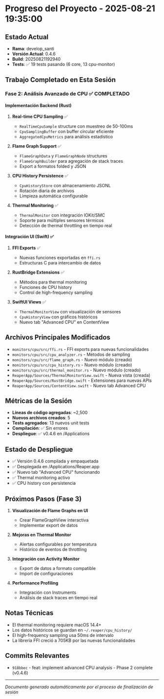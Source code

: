 # Progreso del Proyecto - 2025-08-21 19:35:00

## Estado Actual
- **Rama**: develop_santi
- **Versión Actual**: 0.4.6
- **Build**: 20250821192940
- **Tests**: ✅ 19 tests pasando (6 core, 13 cpu-monitor)

## Trabajo Completado en Esta Sesión

### Fase 2: Análisis Avanzado de CPU ✅ COMPLETADO

#### Implementación Backend (Rust)
1. **Real-time CPU Sampling** ✅
   - `RealTimeCpuSample` structure con muestreo de 50-100ms
   - `CpuSamplingBuffer` con buffer circular eficiente
   - `AggregatedCpuMetrics` para análisis estadístico

2. **Flame Graph Support** ✅
   - `FlameGraphData` y `FlameGraphNode` structures
   - `FlameGraphBuilder` para agregación de stack traces
   - Export a formatos folded y JSON

3. **CPU History Persistence** ✅
   - `CpuHistoryStore` con almacenamiento JSONL
   - Rotación diaria de archivos
   - Limpieza automática configurable

4. **Thermal Monitoring** ✅
   - `ThermalMonitor` con integración IOKit/SMC
   - Soporte para múltiples sensores térmicos
   - Detección de thermal throttling en tiempo real

#### Integración UI (Swift) ✅
1. **FFI Exports** ✅
   - Nuevas funciones exportadas en `ffi.rs`
   - Estructuras C para intercambio de datos

2. **RustBridge Extensions** ✅
   - Métodos para thermal monitoring
   - Funciones de CPU history
   - Control de high-frequency sampling

3. **SwiftUI Views** ✅
   - `ThermalMonitorView` con visualización de sensores
   - `CpuHistoryView` con gráficos históricos
   - Nuevo tab "Advanced CPU" en ContentView

## Archivos Principales Modificados
- `monitors/cpu/src/ffi.rs` - FFI exports para nuevas funcionalidades
- `monitors/cpu/src/cpu_analyzer.rs` - Métodos de sampling
- `monitors/cpu/src/flame_graph.rs` - Nuevo módulo (creado)
- `monitors/cpu/src/cpu_history.rs` - Nuevo módulo (creado)
- `monitors/cpu/src/thermal_monitor.rs` - Nuevo módulo (creado)
- `ReaperApp/Sources/ThermalMonitorView.swift` - Nueva vista (creada)
- `ReaperApp/Sources/RustBridge.swift` - Extensiones para nuevas APIs
- `ReaperApp/Sources/ContentView.swift` - Nuevo tab Advanced CPU

## Métricas de la Sesión
- **Líneas de código agregadas**: ~2,500
- **Nuevos archivos creados**: 5
- **Tests agregados**: 13 nuevos unit tests
- **Compilación**: ✅ Sin errores
- **Despliegue**: ✅ v0.4.6 en /Applications

## Estado de Despliegue
- ✅ Versión 0.4.6 compilada y empaquetada
- ✅ Desplegada en /Applications/Reaper.app
- ✅ Nuevo tab "Advanced CPU" funcionando
- ✅ Thermal monitoring activo
- ✅ CPU history con persistencia

## Próximos Pasos (Fase 3)
1. **Visualización de Flame Graphs en UI**
   - Crear FlameGraphView interactiva
   - Implementar export de datos

2. **Mejoras en Thermal Monitor**
   - Alertas configurables por temperatura
   - Histórico de eventos de throttling

3. **Integración con Activity Monitor**
   - Export de datos a formato compatible
   - Import de configuraciones

4. **Performance Profiling**
   - Integración con Instruments
   - Análisis de stack traces en tiempo real

## Notas Técnicas
- El thermal monitoring requiere macOS 14.4+
- Los datos históricos se guardan en `~/.reaper/cpu_history/`
- El high-frequency sampling usa 50ms de intervalo
- La librería FFI creció a 705KB por las nuevas funcionalidades

## Commits Relevantes
- `918bbec` - feat: implement advanced CPU analysis - Phase 2 complete (v0.4.6)

---
*Documento generado automáticamente por el proceso de finalización de sesión*
